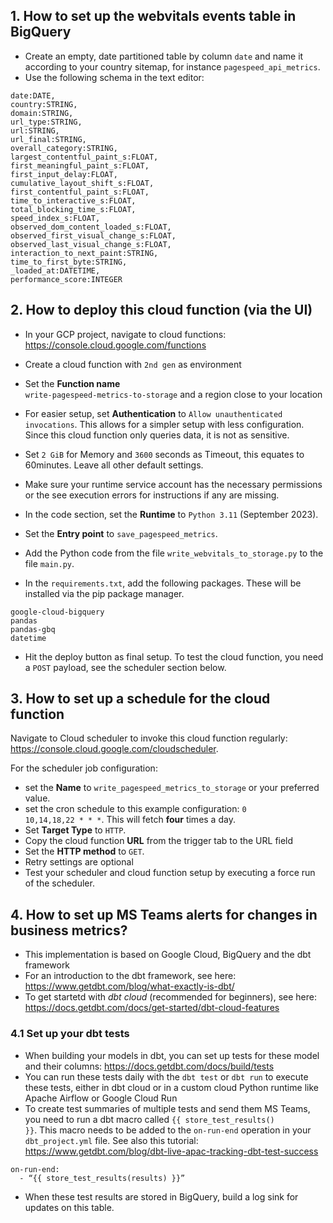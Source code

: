 ## 1. How to set up the webvitals events table in BigQuery

* Create an empty, date partitioned table by column <code>date</code> and name it according to your country sitemap, for instance <code>pagespeed_api_metrics</code>.
* Use the following schema in the text editor: 
```
date:DATE,
country:STRING,
domain:STRING,
url_type:STRING,
url:STRING,
url_final:STRING,
overall_category:STRING,
largest_contentful_paint_s:FLOAT,
first_meaningful_paint_s:FLOAT,
first_input_delay:FLOAT,
cumulative_layout_shift_s:FLOAT,
first_contentful_paint_s:FLOAT,
time_to_interactive_s:FLOAT,
total_blocking_time_s:FLOAT,
speed_index_s:FLOAT,
observed_dom_content_loaded_s:FLOAT,
observed_first_visual_change_s:FLOAT,
observed_last_visual_change_s:FLOAT,
interaction_to_next_paint:STRING,
time_to_first_byte:STRING,
_loaded_at:DATETIME,
performance_score:INTEGER
```

## 2. How to deploy this cloud function (via the UI)

* In your GCP project, navigate to cloud functions: <https://console.cloud.google.com/functions>
* Create a cloud function with <code>2nd gen</code> as environment
* Set the **Function name** <code> write-pagespeed-metrics-to-storage</code> and a region close to your location
* For easier setup, set **Authentication** to <code>Allow unauthenticated invocations</code>. This allows for a simpler setup with less configuration. Since this cloud function only queries data, it is not as sensitive.
* Set <code>2 GiB</code> for Memory and <code>3600</code> seconds as Timeout, this equates to 60minutes. Leave all other default settings.
* Make sure your runtime service account has the necessary permissions or the see execution errors for instructions if any are missing.

* In the code section, set the **Runtime** to <code>Python 3.11</code> (September 2023).
* Set the **Entry point** to <code>save_pagespeed_metrics</code>.
* Add the Python code from the file <code>write_webvitals_to_storage.py</code> to the file <code>main.py</code>.
* In the <code>requirements.txt</code>, add the following packages. These will be installed via the pip package manager.
```
google-cloud-bigquery
pandas
pandas-gbq
datetime
```
* Hit the deploy button as final setup. To test the cloud function, you need a <code>POST</code> payload, see the scheduler section below.

## 3. How to set up a schedule for the cloud function
Navigate to Cloud scheduler to invoke this cloud function regularly: <https://console.cloud.google.com/cloudscheduler>.

For the scheduler job configuration:

* set the **Name** to <code>write_pagespeed_metrics_to_storage</code> or your preferred value.
* set the cron schedule to this example configuration: <code>0 10,14,18,22 * * *</code>. This will fetch **four** times a day.
* Set **Target Type** to <code>HTTP</code>.
* Copy the cloud function **URL** from the trigger tab to the URL field
* Set the **HTTP method** to <code>GET</code>.
* Retry settings are optional
* Test your scheduler and cloud function setup by executing a force run of the scheduler.

## 4. How to set up MS Teams alerts for changes in business metrics?

- This implementation is based on Google Cloud, BigQuery and the dbt framework
- For an introduction to the dbt framework, see here: https://www.getdbt.com/blog/what-exactly-is-dbt/
- To get startetd with *dbt cloud* (recommended for beginners), see here: https://docs.getdbt.com/docs/get-started/dbt-cloud-features

### 4.1 Set up your dbt tests

- When building your models in dbt, you can set up tests for these model and their columns: https://docs.getdbt.com/docs/build/tests
- You can run these tests daily with the <code>dbt test</code> or <code>dbt run</code> to execute these tests, either in dbt cloud or in a custom cloud Python runtime like Apache Airflow or Google Cloud Run
- To create test summaries of multiple tests and send them MS Teams, you need to run a dbt macro called <code>{{ store_test_results() }}</code>. This macro needs to be added to the <code>on-run-end</code> operation in your <code>dbt_project.yml</code> file. See also this tutorial: https://www.getdbt.com/blog/dbt-live-apac-tracking-dbt-test-success
```
on-run-end: 
  - “{{ store_test_results(results) }}”
```
- When these test results are stored in BigQuery, build a log sink for updates on this table. 